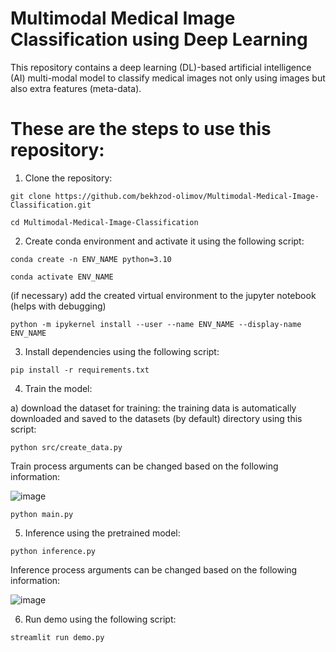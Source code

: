 # Multimodal Medical Image Classification using Deep Learning
This repository contains a deep learning (DL)-based artificial intelligence (AI) multi-modal model to classify medical images not only using images but also extra features (meta-data). 

# These are the steps to use this repository:

1. Clone the repository:

`git clone https://github.com/bekhzod-olimov/Multimodal-Medical-Image-Classification.git`

`cd Multimodal-Medical-Image-Classification`

2. Create conda environment and activate it using the following script:
   
`conda create -n ENV_NAME python=3.10`

`conda activate ENV_NAME`

(if necessary) add the created virtual environment to the jupyter notebook (helps with debugging)

`python -m ipykernel install --user --name ENV_NAME --display-name ENV_NAME`

3. Install dependencies using the following script:

`pip install -r requirements.txt`

4. Train the model:

a) download the dataset for training: the training data is automatically downloaded and saved to the datasets (by default) directory using this script:

`python src/create_data.py`

Train process arguments can be changed based on the following information:

![image](https://github.com/user-attachments/assets/38fea799-ef4d-46c7-941b-208f02d97f5a)

`python main.py`

5. Inference using the pretrained model:

`python inference.py`

Inference process arguments can be changed based on the following information:

![image](https://github.com/user-attachments/assets/2265ca08-90e2-48b0-a722-f0181a4685b2)

6. Run demo using the following script:

`streamlit run demo.py`
